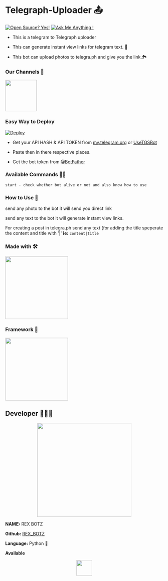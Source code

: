 # Telegraph-Uploader 📤

[![Open Source? Yes!](https://badgen.net/badge/Open%20Source%20%3F/Yes%21/blue?icon=github)](https://github.com/Ns-AnoNymouS/Telegraph-Uploader)
[![Ask Me Anything !](https://img.shields.io/badge/Ask%20me-anything-1abc9c.svg)](https://telegram.dog/Ns_AnoNymouS)

- This is a telegram to Telegraph uploader

- This can generate instant view links for telegram text. 🔗

- This bot can upload photos to telegra.ph and give you the link.🏞

### Our Channels 🧾
[<p align="left"><img src="https://telegra.ph/file/7156f0a83260d2873e8ba.jpg" width="100">](https://telegram.dog/Ns_bot_updates)


### Easy Way to Deploy

[![Deploy](https://www.herokucdn.com/deploy/button.svg)](https://heroku.com/deploy?template=https://github.com/Ns-AnoNymouS/Telegraph-Uploader)

- Get your API HASH & API TOKEN from [my.telegram.org](https://my.telegram.org/auth?to=apps) or [UseTGSBot](https://telegram.dog/UseTGSBot)

- Paste then in there respective places. 

- Get the bot token from [@BotFather](https://t.me/BotFather)

### Available Commands 👨‍✈️
``` 
start - check whether bot alive or not and also know how to use
```

### How to Use 🤔
send any photo to the bot it will send you direct link<br>

send any text to the bot it will generate instant view links.<br>

For creating a post in telegra.ph send any text (for adding the title speperate the content and title with '|' 
**ie:** `content|title`

### Made with 🛠
<p align="left"><img src="https://telegra.ph/file/3c66b18c5b7829b8c70b7.jpg" width="200">


### Framework 🧰
[<p align="left"><img src="https://telegra.ph/file/0590c398350a15238b9eb.png" width="200">](https://docs.pyrogram.org/)


## Developer 👨🏻‍💻

[<p align="center">
<img src="https://telegra.ph/file/26eccc11250d7b5bd0cc2.jpg" width="300">](https://telegram.dog/Ns_AnoNymouS)

**NAME:** REX BOTZ <br>

**Github:** [REX_BOTZ](https://github.com/REX_BOTZ) <br>

**Language:** Python 🐍 <br>

**Available**[<p align="center">
<img src="https://telegra.ph/file/26eccc11250d7b5bd0cc2.jpg" width="50">](https://telegram.dog/REX_BOTZ)


